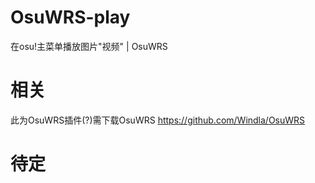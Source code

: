 # OsuWRS-play
在osu!主菜单播放图片"视频"  | OsuWRS

# 相关
此为OsuWRS插件(?)需下载OsuWRS
https://github.com/Windla/OsuWRS

# 待定
